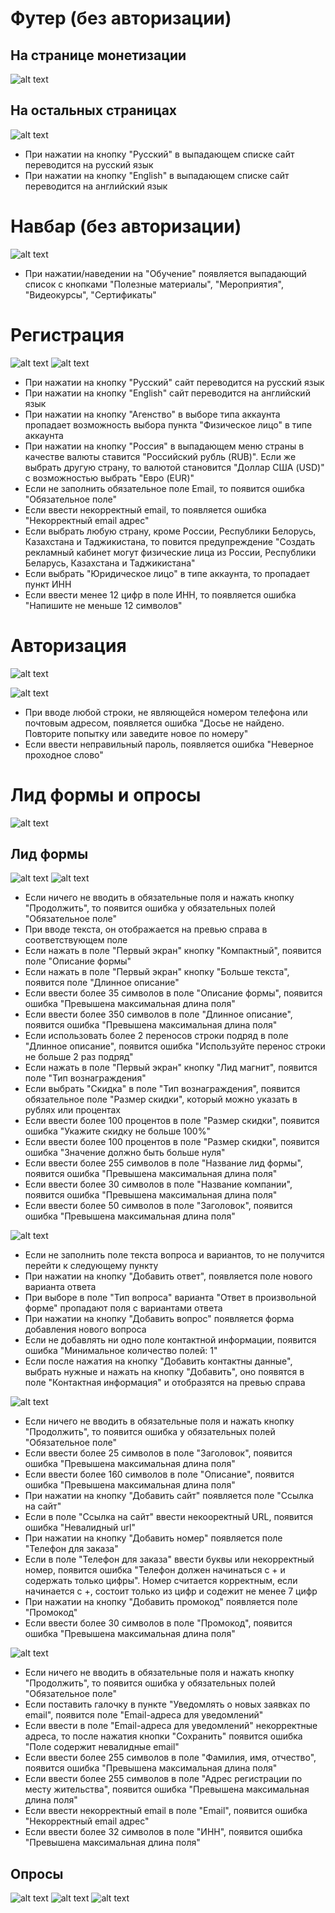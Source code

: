 # Футер (без авторизации)
## На странице монетизации
![alt text](/attachments/image-1.png)

## На остальных страницах
![alt text](/attachments/image.png)

- При нажатии на кнопку "Русский" в выпадающем списке сайт переводится на русский язык
- При нажатии на кнопку "English" в выпадающем списке сайт переводится на английский язык

# Навбар (без авторизации)
![alt text](/attachments/image-2.png)

- При нажатии/наведении на "Обучение" появляется выпадающий список с кнопками "Полезные материалы", "Мероприятия", "Видеокурсы", "Сертификаты"

# Регистрация
![alt text](/attachments/image-4.png)
![alt text](/attachments/image-5.png)

- При нажатии на кнопку "Русский" сайт переводится на русский язык
- При нажатии на кнопку "English" сайт переводится на английский язык
- При нажатии на кнопку "Агенство" в выборе типа аккаунта пропадает возможность выбора пункта "Физическое лицо" в типе аккаунта
- При нажатии на кнопку "Россия" в выпадающем меню страны в качестве валюты ставится "Российский рубль (RUB)". Если же выбрать другую страну, то валютой становится "Доллар США (USD)" с возможностью выбрать "Евро (EUR)"
- Если не заполнить обязательное поле Email, то появится ошибка "Обязательное поле"
- Если ввести некорректный email, то появляется ошибка "Некорректный email адрес"
- Если выбрать любую страну, кроме России, Республики Белорусь, Казахстана и Таджикистана, то повится предупреждение "Создать рекламный кабинет могут физические лица из России, Республики Беларусь, Казахстана и Таджикистана"
- Если выбрать "Юридическое лицо" в типе аккаунта, то пропадает пункт ИНН
- Если ввести менее 12 цифр в поле ИНН, то появляется ошибка "Напишите не меньше 12 символов"

# Авторизация
![alt text](/attachments/image-6.png)

![alt text](/attachments/image-7.png)

- При вводе любой строки, не являющейся номером телефона или почтовым адресом, появляется ошибка "Досье не найдено. Повторите попытку или заведите новое по номеру"
- Если ввести неправильный пароль, появляется ошибка "Неверное проходное слово"

# Лид формы и опросы
![alt text](/attachments/image-8.png)

## Лид формы
![alt text](/attachments/image-9.png)
![alt text](/attachments/image-10.png)

- Если ничего не вводить в обязательные поля и нажать кнопку "Продолжить", то появится ошибка у обязательных полей "Обязательное поле"
- При вводе текста, он отображается на превью справа в соответствующем поле
- Если нажать в поле "Первый экран" кнопку "Компактный", появится поле "Описание формы"
- Если нажать в поле "Первый экран" кнопку "Больше текста", появится поле "Длинное описание"
- Если ввести более 35 символов в поле "Описание формы", появится ошибка "Превышена максимальная длина поля"
- Если ввести более 350 символов в поле "Длинное описание", появится ошибка "Превышена максимальная длина поля"
- Если использовать более 2 переносов строки подряд в поле "Длинное описание", появится ошибка "Используйте перенос строки не больше 2 раз подряд"
- Если нажать в поле "Первый экран" кнопку "Лид магнит", появится поле "Тип вознаграждения"
- Если выбрать "Скидка" в поле "Тип вознаграждения", появится 
обязательное поле "Размер скидки", который можно указать в рублях или процентах
- Если ввести более 100 процентов в поле "Размер скидки", появится ошибка "Укажите скидку не больше 100%"
- Если ввести более 100 процентов в поле "Размер скидки", появится ошибка "Значение должно быть больше нуля"
- Если ввести более 255 символов в поле "Название лид формы", появится ошибка "Превышена максимальная длина поля"
- Если ввести более 30 символов в поле "Название компании", появится ошибка "Превышена максимальная длина поля"
- Если ввести более 50 символов в поле "Заголовок", появится ошибка "Превышена максимальная длина поля"

![alt text](/attachments/image-11.png)

- Если не заполнить поле текста вопроса и вариантов, то не получится перейти к следующему пункту
- При нажатии на кнопку "Добавить ответ", появляется поле нового варианта ответа
- При выборе в поле "Тип вопроса" варианта "Ответ в произвольной форме" пропадают поля с вариантами ответа
- При нажатии на кнопку "Добавить вопрос" появляется форма добавления нового вопроса
- Если не добавлять ни одно поле контактной информации, появится ошибка "Минимальное количество полей: 1"
- Если после нажатия на кнопку "Добавить контактны данные", выбрать нужные и нажать на кнопку "Добавить", оно появятся в поле "Контактная информация" и отобразятся на превью справа

![alt text](/attachments/image-12.png)

- Если ничего не вводить в обязательные поля и нажать кнопку "Продолжить", то появится ошибка у обязательных полей "Обязательное поле"
- Если ввести более 25 символов в поле "Заголовок", появится ошибка "Превышена максимальная длина поля"
- Если ввести более 160 символов в поле "Описание", появится ошибка "Превышена максимальная длина поля"
- При нажатии на кнопку "Добавить сайт" появляется поле "Ссылка на сайт"
- Если в поле "Ссылка на сайт" ввести некооректный URL, появится ошибка "Невалидный url"
- При нажатии на кнопку "Добавить номер" появляется поле "Телефон для заказа"
- Если в поле "Телефон для заказа" ввести буквы или некорректный номер, появится ошибка "Телефон должен начинаться с + и содержать только цифры". Номер считается корректным, если начинается с +, состоит только из цифр и содежит не менее 7 цифр
- При нажатии на кнопку "Добавить промокод" появляется поле "Промокод"
- Если ввести более 30 символов в поле "Промокод", появится ошибка "Превышена максимальная длина поля"

![alt text](/attachments/image-13.png)

- Если ничего не вводить в обязательные поля и нажать кнопку "Продолжить", то появится ошибка у обязательных полей "Обязательное поле"
- Если поставить галочку в пункте "Уведомлять о новых заявках по email", появится поле "Email-адреса для уведомлений"
- Если ввести в поле "Email-адреса для уведомлений" некорректные адреса, то после нажатия кнопки "Сохранить" появится ошибка "Поле содержит невалидные email"
- Если ввести более 255 символов в поле "Фамилия, имя, отчество", появится ошибка "Превышена максимальная длина поля"
- Если ввести более 255 символов в поле "Адрес регистрации по месту жительства", появится ошибка "Превышена максимальная длина поля"
- Если ввести некорректный email в поле "Email", появится ошибка "Некорректный email адрес"
- Если ввести более 32 символов в поле "ИНН", появится ошибка "Превышена максимальная длина поля"

## Опросы
![alt text](/attachments/image-14.png)
![alt text](/attachments/image-15.png)
![alt text](/attachments/image-16.png)